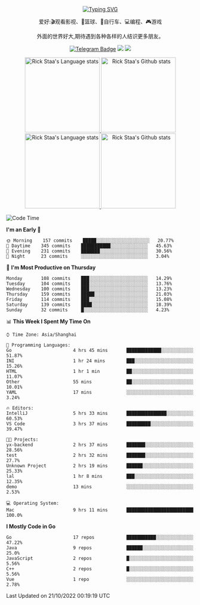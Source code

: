 <div align="center"> 

[![Typing SVG](https://readme-typing-svg.herokuapp.com?size=25&duration=2500&color=eeeeee&vCenter=true&width=200&height=40&lines=Hi+there+%F0%9F%91%8B%F0%9F%8F%BB;I'm+DanBai)](https://git.io/typing-svg)

爱好:🎬观看影视、🏀篮球、🚴自行车、💻编程、🎮游戏

外面的世界好大,期待遇到各种各样的人结识更多朋友。

[![Telegram Badge](https://img.shields.io/badge/-Telegram-blue?style=flat&logo=Telegram&logoColor=white)](https://t.me/danbai9420) 
[![](https://img.shields.io/badge/-Blog-brightgreen?style=flat&logo=Blogger&logoColor=white)](https://p00q.cn)
[![](https://img.shields.io/badge/-Email-red?style=flat&logo=Mail.Ru&logoColor=white)](mailto:danbai@88.com)
</div>

<!-- Light Mode -->
<div align="center"> 
<a href="https://github.com/anuraghazra/github-readme-stats#gh-light-mode-only">
<img height=200 src="https://github-readme-stats-git-master-rstaa-rickstaa.vercel.app/api/top-langs/?username=danbai225&layout=compact&langs_count=10&hide_border=1&role=OWNER,COLLABORATOR#gh-light-mode-only" alt="Rick Staa's Language stats" />
</a>
<a href="https://github.com/anuraghazra/github-readme-stats#gh-light-mode-only">
<img height=200 src="https://github-readme-stats-git-master-rstaa-rickstaa.vercel.app/api?username=danbai225&show_icons=true&count_private=true&line_height=28&hide_border=1&include_all_commits=true&card_width=450&role=OWNER,COLLABORATOR&exclude_repo=github-readme-stats#gh-light-mode-only" alt="Rick Staa's Github stats" />
</a>
</div>

<!-- Dark Mode -->
<div align="center"> 
<a href="https://github.com/anuraghazra/github-readme-stats#gh-dark-mode-only">
<img height=200 src="https://github-readme-stats-git-master-rstaa-rickstaa.vercel.app/api/top-langs/?username=danbai225&layout=compact&langs_count=10&hide_border=1&role=OWNER,COLLABORATOR&theme=github_dark#gh-dark-mode-only" alt="Rick Staa's Language stats" />
</a>
<a href="https://github.com/anuraghazra/github-readme-stats#gh-dark-mode-only">
<img height=200 src="https://github-readme-stats-git-master-rstaa-rickstaa.vercel.app/api?username=danbai225&show_icons=true&count_private=true&line_height=28&hide_border=1&include_all_commits=true&card_width=450&role=OWNER,COLLABORATOR&exclude_repo=github-readme-stats&theme=github_dark#gh-dark-mode-only" alt="Rick Staa's Github stats" />
</a>
</div>

<!--START_SECTION:waka-->
![Code Time](http://img.shields.io/badge/Code%20Time-101%20hrs%2051%20mins-blue)

**I'm an Early 🐤** 

```text
🌞 Morning    157 commits    █████░░░░░░░░░░░░░░░░░░░░   20.77% 
🌆 Daytime    345 commits    ███████████░░░░░░░░░░░░░░   45.63% 
🌃 Evening    231 commits    ███████░░░░░░░░░░░░░░░░░░   30.56% 
🌙 Night      23 commits     ░░░░░░░░░░░░░░░░░░░░░░░░░   3.04%

```
📅 **I'm Most Productive on Thursday** 

```text
Monday       108 commits    ███░░░░░░░░░░░░░░░░░░░░░░   14.29% 
Tuesday      104 commits    ███░░░░░░░░░░░░░░░░░░░░░░   13.76% 
Wednesday    100 commits    ███░░░░░░░░░░░░░░░░░░░░░░   13.23% 
Thursday     159 commits    █████░░░░░░░░░░░░░░░░░░░░   21.03% 
Friday       114 commits    ███░░░░░░░░░░░░░░░░░░░░░░   15.08% 
Saturday     139 commits    ████░░░░░░░░░░░░░░░░░░░░░   18.39% 
Sunday       32 commits     █░░░░░░░░░░░░░░░░░░░░░░░░   4.23%

```


📊 **This Week I Spent My Time On** 

```text
⌚︎ Time Zone: Asia/Shanghai

💬 Programming Languages: 
Go                       4 hrs 45 mins       █████████████░░░░░░░░░░░░   51.87% 
INI                      1 hr 24 mins        ███░░░░░░░░░░░░░░░░░░░░░░   15.26% 
HTML                     1 hr 1 min          ██░░░░░░░░░░░░░░░░░░░░░░░   11.07% 
Other                    55 mins             ██░░░░░░░░░░░░░░░░░░░░░░░   10.01% 
YAML                     17 mins             ░░░░░░░░░░░░░░░░░░░░░░░░░   3.24%

🔥 Editors: 
IntelliJ                 5 hrs 33 mins       ███████████████░░░░░░░░░░   60.53% 
VS Code                  3 hrs 37 mins       █████████░░░░░░░░░░░░░░░░   39.47%

🐱‍💻 Projects: 
yx-backend               2 hrs 37 mins       ███████░░░░░░░░░░░░░░░░░░   28.56% 
test                     2 hrs 32 mins       ███████░░░░░░░░░░░░░░░░░░   27.7% 
Unknown Project          2 hrs 19 mins       ██████░░░░░░░░░░░░░░░░░░░   25.33% 
lal                      1 hr 8 mins         ███░░░░░░░░░░░░░░░░░░░░░░   12.35% 
demo                     13 mins             ░░░░░░░░░░░░░░░░░░░░░░░░░   2.53%

💻 Operating System: 
Mac                      9 hrs 11 mins       █████████████████████████   100.0%

```

**I Mostly Code in Go** 

```text
Go                       17 repos            ███████████░░░░░░░░░░░░░░   47.22% 
Java                     9 repos             ██████░░░░░░░░░░░░░░░░░░░   25.0% 
JavaScript               2 repos             █░░░░░░░░░░░░░░░░░░░░░░░░   5.56% 
C++                      2 repos             █░░░░░░░░░░░░░░░░░░░░░░░░   5.56% 
Vue                      1 repo              ░░░░░░░░░░░░░░░░░░░░░░░░░   2.78%

```



 Last Updated on 21/10/2022 00:19:19 UTC
<!--END_SECTION:waka-->
